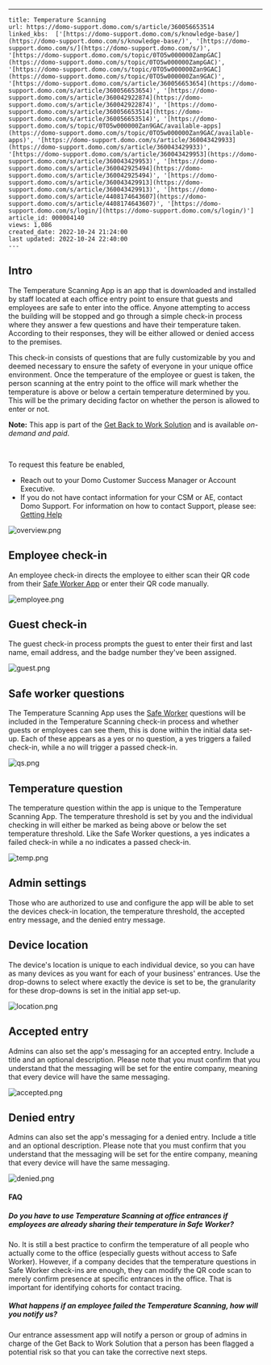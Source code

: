 ---
    title: Temperature Scanning
    url: https://domo-support.domo.com/s/article/360056653514
    linked_kbs:  ['[https://domo-support.domo.com/s/knowledge-base/](https://domo-support.domo.com/s/knowledge-base/)', '[https://domo-support.domo.com/s/](https://domo-support.domo.com/s/)', '[https://domo-support.domo.com/s/topic/0TO5w000000ZampGAC](https://domo-support.domo.com/s/topic/0TO5w000000ZampGAC)', '[https://domo-support.domo.com/s/topic/0TO5w000000Zan9GAC](https://domo-support.domo.com/s/topic/0TO5w000000Zan9GAC)', '[https://domo-support.domo.com/s/article/360056653654](https://domo-support.domo.com/s/article/360056653654)', '[https://domo-support.domo.com/s/article/360042922874](https://domo-support.domo.com/s/article/360042922874)', '[https://domo-support.domo.com/s/article/360056653514](https://domo-support.domo.com/s/article/360056653514)', '[https://domo-support.domo.com/s/topic/0TO5w000000Zan9GAC/available-apps](https://domo-support.domo.com/s/topic/0TO5w000000Zan9GAC/available-apps)', '[https://domo-support.domo.com/s/article/360043429933](https://domo-support.domo.com/s/article/360043429933)', '[https://domo-support.domo.com/s/article/360043429953](https://domo-support.domo.com/s/article/360043429953)', '[https://domo-support.domo.com/s/article/360042925494](https://domo-support.domo.com/s/article/360042925494)', '[https://domo-support.domo.com/s/article/360043429913](https://domo-support.domo.com/s/article/360043429913)', '[https://domo-support.domo.com/s/article/4408174643607](https://domo-support.domo.com/s/article/4408174643607)', '[https://domo-support.domo.com/s/login/](https://domo-support.domo.com/s/login/)']
    article_id: 000004140
    views: 1,086
    created_date: 2022-10-24 21:24:00
    last updated: 2022-10-24 22:40:00
    ---



Intro
-----


The Temperature Scanning App is an app that is downloaded and installed by staff located at each office entry point to ensure that guests and employees are safe to enter into the office. Anyone attempting to access the building will be stopped and go through a simple check-in process where they answer a few questions and have their temperature taken. According to their responses, they will be either allowed or denied access to the premises.


This check-in consists of questions that are fully customizable by you and deemed necessary to ensure the safety of everyone in your unique office environment. Once the temperature of the employee or guest is taken, the person scanning at the entry point to the office will mark whether the temperature is above or below a certain temperature determined by you. This will be the primary deciding factor on whether the person is allowed to enter or not.




 


**Note:** This app is part of the [Get Back to Work Solution](/s/article/360056653654 "Get Back to Work Solution") and is available *on-demand and paid*. 


 


To request this feature be enabled,


* Reach out to your Domo Customer Success Manager or Account Executive.
* If you do not have contact information for your CSM or AE, contact Domo Support. For information on how to contact Support, please see: [Getting Help](/s/article/360042922874 "Getting Help")






![overview.png](overview.png)


Employee check-in
-----------------


An employee check-in directs the employee to either scan their QR code from their [Safe Worker App](/s/article/360056653654 "https://knowledge.domo.com/The_Appstore/Available_Apps/Get_Back_to_Work_Solution#Safe_Worker") or enter their QR code manually. 


![employee.png](employee.png)


Guest check-in
--------------


The guest check-in process prompts the guest to enter their first and last name, email address, and the badge number they've been assigned.


![guest.png](guest.png)


Safe worker questions
---------------------


The Temperature Scanning App uses the [Safe Worker](/s/article/360056653654 "https://knowledge.domo.com/The_Appstore/Available_Apps/Get_Back_to_Work_Solution#Safe_Worker") questions will be included in the Temperature Scanning check-in process and whether guests or employees can see them, this is done within the initial data set-up. Each of these appears as a yes or no question, a yes triggers a failed check-in, while a no will trigger a passed check-in.


![qs.png](qs.png)


Temperature question
--------------------


The temperature question within the app is unique to the Temperature Scanning App. The temperature threshold is set by you and the individual checking in will either be marked as being above or below the set temperature threshold. Like the Safe Worker questions, a yes indicates a failed check-in while a no indicates a passed check-in.


![temp.png](temp.png)


Admin settings
--------------


Those who are authorized to use and configure the app will be able to set the devices check-in location, the temperature threshold, the accepted entry message, and the denied entry message.


Device location
---------------


The device's location is unique to each individual device, so you can have as many devices as you want for each of your business' entrances. Use the drop-downs to select where exactly the device is set to be, the granularity for these drop-downs is set in the initial app set-up.


![location.png](location.png)


Accepted entry
--------------


Admins can also set the app's messaging for an accepted entry. Include a title and an optional description. Please note that you must confirm that you understand that the messaging will be set for the entire company, meaning that every device will have the same messaging. 


![accepted.png](accepted.png)


Denied entry
------------


Admins can also set the app's messaging for a denied entry. Include a title and an optional description. Please note that you must confirm that you understand that the messaging will be set for the entire company, meaning that every device will have the same messaging. 


![denied.png](denied.png)


#### FAQ


##### Do you have to use Temperature Scanning at office entrances if employees are already sharing their temperature in Safe Worker?


No. It is still a best practice to confirm the temperature of all people who actually come to the office (especially guests without access to Safe Worker). However, if a company decides that the temperature questions in Safe Worker check-ins are enough, they can modify the QR code scan to merely confirm presence at specific entrances in the office. That is important for identifying cohorts for contact tracing.


##### What happens if an employee failed the Temperature Scanning, how will you notify us?


Our entrance assessment app will notify a person or group of admins in charge of the Get Back to Work Solution that a person has been flagged a potential risk so that you can take the corrective next steps.

